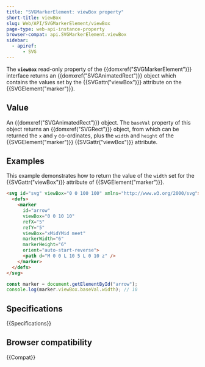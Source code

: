 ```yaml
---
title: "SVGMarkerElement: viewBox property"
short-title: viewBox
slug: Web/API/SVGMarkerElement/viewBox
page-type: web-api-instance-property
browser-compat: api.SVGMarkerElement.viewBox
sidebar:
  - apiref:
      - SVG
---
```


The **`viewBox`** read-only property of the {{domxref("SVGMarkerElement")}} interface returns an {{domxref("SVGAnimatedRect")}} object which contains the values set by the {{SVGattr("viewBox")}} attribute on the {{SVGElement("marker")}}.

## Value

An {{domxref("SVGAnimatedRect")}} object. The `baseVal` property of this object returns an {{domxref("SVGRect")}} object, from which can be returned the `x` and `y` co-ordinates, plus the `width` and `height` of the {{SVGElement("marker")}} {{SVGattr("viewBox")}} attribute.

## Examples

This example demonstrates how to return the value of the `width` set for the {{SVGattr("viewBox")}} attribute of {{SVGElement("marker")}}.

```html
<svg id="svg" viewBox="0 0 100 100" xmlns="http://www.w3.org/2000/svg">
  <defs>
    <marker
      id="arrow"
      viewBox="0 0 10 10"
      refX="5"
      refY="5"
      viewBox="xMidYMid meet"
      markerWidth="6"
      markerHeight="6"
      orient="auto-start-reverse">
      <path d="M 0 0 L 10 5 L 0 10 z" />
    </marker>
  </defs>
</svg>
```

```js
const marker = document.getElementById("arrow");
console.log(marker.viewBox.baseVal.width); // 10
```

## Specifications

{{Specifications}}

## Browser compatibility

{{Compat}}
